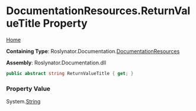 <a name="_top"></a>

# DocumentationResources\.ReturnValueTitle Property

[Home](../../../../README.md#_top)

**Containing Type**: Roslynator\.Documentation\.[DocumentationResources](../README.md#_top)

**Assembly**: Roslynator\.Documentation\.dll

```csharp
public abstract string ReturnValueTitle { get; }
```

### Property Value

System\.[String](https://docs.microsoft.com/en-us/dotnet/api/system.string)

